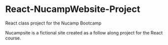 # React-NucampWebsite-Project
React class project for the Nucamp Bootcamp

Nucampsite is a fictional site created as a follow along project for the React course.


